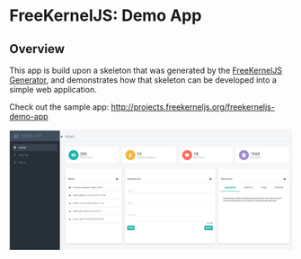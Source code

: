 # FreeKernelJS: Demo App

## Overview

This app is build upon a skeleton that was generated by the
<a href="https://github.com/FreeKernelJS/generator-freekerneljs" target="_blank">FreeKernelJS Generator</a>,
and demonstrates how that skeleton can be developed into a simple web application.

Check out the sample app: http://projects.freekerneljs.org/freekerneljs-demo-app

<img src="docs/about/freekerneljs-demo-app.png" title="freekerneljs-demo-app">